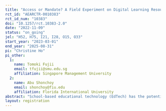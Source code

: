 ```yaml
---
title: "Access or Mandate? A Field Experiment on Digital Learning Resources in Schools across Bangladesh"
rct_id: "AEARCTR-0010383"
rct_id_num: "10383"
doi: "10.1257/rct.10383-2.0"
date: "2022-11-09"
status: "on_going"
jel: "H52, H75, I21, I28, O15, O33"
start_year: "2023-03-01"
end_year: "2025-08-31"
pi: "Christine Ho"
pi_other:
  1:
    name: Tomoki Fujii
    email: tfujii@smu.edu.sg
    affiliation: Singapore Management University
  2:
    name: Abu Shonchoy
    email: shonchoy@fiu.edu
    affiliation: Florida International University
abstract: "School-based educational technology (EdTech) has the potential to enhance student learning. However, there is limited evidence on how low-cost EdTech can promote learning in economically marginalized settings with inadequate internet penetration, growing digital divide, and varying teacher competencies. Collaborating with the Government of Bangladesh (GoB), we conduct an at-scale randomized field experiment to evaluate the impact of mobilizing under-utilized in-school ICT infrastructure to facilitate digital learning through two channels: providing better ``access'' to video-assisted learning (VAL) resources and ``mandating'' EdTech-based lessons. 466 nationwide secondary schools with existing functional digital classrooms  were randomly assigned to three groups: 1) packaged intervention consisting of offline educational videos and teacher training (Access treatment), 2) Access treatment plus GoB mandating weekly EdTech-based lessons in English and Mathematics (Mandate treatment), and status-quo (control). We aim to examine the effectiveness of providing access to VAL resources and mandating EdTech-based lessons on digital class utilization and student learning."
layout: registration
---
```


